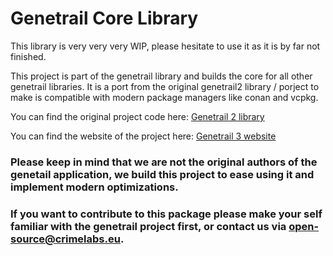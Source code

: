 # Genetrail Core Library

This library is very very very WIP, please hesitate to use it as it is by far not finished.

This project is part of the genetrail library and builds the core for all other genetrail libraries. 
It is a port from the original genetrail2 library / porject to make is compatible with modern package managers like conan 
and vcpkg.

You can find the original project code here: [Genetrail 2 library](https://github.com/unisb-bioinf/genetrail3/tree/master/libraries/genetrail2)

You can find the website of the project here: [Genetrail 3 website](https://genetrail.bioinf.uni-sb.de/)

### Please keep in mind that we are not the original authors of the genetail application, we build this project to ease using it and implement modern optimizations.

### If you want to contribute to this package please make your self familiar with the genetrail project first, or contact us via [open-source@crimelabs.eu](mailto:open-source@crimelabs.eu).